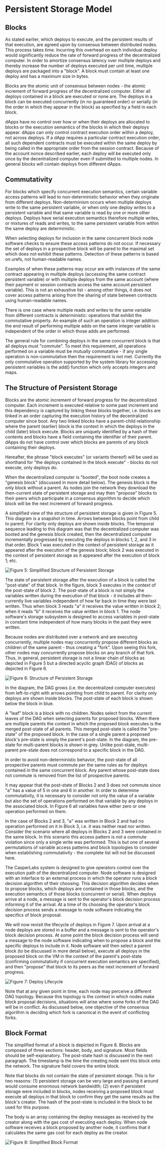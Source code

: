 # Persistent Storage Model

## Blocks

As stated earlier, which deploys to execute, and the persistent results of that execution, are agreed upon by consensus between distributed nodes. This process takes time. Incurring this overhead on each individual deploy would significantly reduce the rate of forward progress of the decentralized computer. In order to amortize consensus latency over multiple deploys and thereby increase the number of deploys executed per unit time, multiple deploys are packaged into a "block". A block must contain at least one deploy and has a maximum size in bytes.

Blocks are the atomic unit of consensus between nodes - the atomic increment of forward progress of the decentralized computer. Either all deploys contained in a block are executed or none are. The deploys in a block can be executed concurrently \(in no guaranteed order\) or serially \(in the order in which they appear in the block\) as specified by a field in each block.

dApps have no control over how or when their deploys are allocated to blocks or the execution semantics of the blocks in which their deploys appear. dApps can only control contract execution order within a deploy, not across deploys. If a dApp requires a particular contract execution order, all such dependent contracts must be executed within the same deploy by being called in the appropriate order from the session contract. Because of the account nonce described earlier, each deploy will be executed only once by the decentralized computer even if submitted to multiple nodes. In general blocks will contain deploys from different dApps.

## Commutativity

For blocks which specify concurrent execution semantics, certain variable access patterns will lead to non-deterministic behavior when they originate from different deploys. Non-determinism occurs when multiple deploys write to the same persistent variable, or when only one deploy writes to a persistent variable and that same variable is read by one or more other deploys. Deploys have serial execution semantics therefore multiple writes, or mixtures of reads and writes, to the same persistent variable from within the same deploy are deterministic.

When selecting deploys for inclusion in the same concurrent block node software checks to ensure these access patterns do not occur. If necessary the set of deploys in a prospective block will be pared to the maximal set which does not exhibit these patterns. Detection of these patterns is based on urefs, not human-readable names.

Examples of when these patterns may occur are with instances of the same contract appearing in multiple deploys \(accessing the same contract persistent variable\) or with multiple deploys from the same account \(where their payment or session contracts access the same account persistent variable\). This is not an exhaustive list - among other things, it does not cover access patterns arising from the sharing of state between contracts using human-readable names.

There is one case where multiple reads and writes to the same variable from different contracts is deterministic: operations that exhibit the commutative property. An example of such an operation is integer addition: the end result of performing multiple adds on the same integer variable is independent of the order in which those adds are performed.

The general rule for combining deploys in the same concurrent block is that all deploys must "commute". To meet this requirement, all operations performed on a variable must be mutually commutative - if any single operation is non-commutative then the requirement is not met. Currently the only commutative operation supported by the system library for accessing persistent variables is the add\(\) function which only accepts integers and maps.

## The Structure of Persistent Storage

Blocks are the atomic increment of forward progress for the decentralized computer. Each increment is executed relative to some past increment and this dependency is captured by linking these blocks together, i.e. blocks are linked in an order capturing the execution history of the decentralized computer since boot. Any two linked blocks have a parent-child relationship where the parent \(earlier\) block is the context in which the deploys in the child \(later\) block execute. Blocks are uniquely identified by a hash of their contents and blocks have a field containing the identifier of their parent. dApps do not have control over which blocks are parents of any block containing their deploys.

Hereafter, the phrase "block executes" \(or variants thereof\) will be used as shorthand for "the deploys contained in the block execute" - blocks do not execute, only deploys do.

When the decentralized computer is "booted", the boot node creates a "genesis block" \(discussed in more detail below\). The genesis block is the only block without a parent. As nodes join the network they download the then-current state of persistent storage and may then "propose" blocks to their peers which participate in a consensus algorithm to decide which block will be the next increment of forward progress.

A simplified view of the structure of persistent storage is given in Figure 5. This diagram is a snapshot in time. Arrows between blocks point from child to parent. For clarity only deploys are shown inside blocks. The temporal sequence leading to this diagram was that the decentralized computer was booted and the genesis block created, then the decentralized computer incrementally progressed by executing the deploys in blocks 1, 2, and 3 in that order. Block 1 was executed in the context of persistent storage as it appeared after the execution of the genesis block; block 2 was executed in the context of persistent storage as it appeared after the execution of block 1; etc.

![Figure 5: Simplified Structure of Persistent Storage](../../.gitbook/assets/wpfig5simplestorage.png)

The state of persistent storage after the execution of a block is called the "post-state" of that block. In the figure, block 3 executes in the context of the post-state of block 2. The post-state of a block is not simply the variables written during the execution of that block - it includes all then-currently live variables independent of how far back in time they were last written. Thus when block 3 reads "a" it receives the value written in block 2; when it reads "b" it receives the value written in block 1. The node software's storage subsystem is designed to access variables in post-state in constant time independent of how many blocks in the past they were written.

Because nodes are distributed over a network and are executing concurrently, multiple nodes may concurrently propose different blocks as children of the same parent - thus creating a "fork". Upon seeing this fork, other nodes may concurrently propose blocks on any branch of that fork. Thus, in general, persistent storage is not a linear chain of blocks as depicted in Figure 5 but a directed acyclic graph \(DAG\) of blocks as depicted in Figure 6.

![Figure 6: Structure of Persistent Storage](../../.gitbook/assets/wpfig6storage.png)

In the diagram, the DAG grows \(i.e. the decentralized computer executes\) from left-to-right with arrows pointing from child to parent. For clarity only deploys are shown inside blocks. The post-state of each block is shown below the block in blue.

A "leaf" block is a block with no children. Nodes select from the current leaves of the DAG when selecting parents for proposed blocks. When there are multiple parents the context in which the proposed block executes is the merged post-state of all parents. This merged post-state is called the "pre-state" of the proposed block. In the case of a single parent a proposed block's pre-state is simply the parent's post-state. In the diagram, the pre-state for multi-parent blocks is shown in grey. Unlike post-state, multi-parent pre-state does not correspond to a specific block in the DAG.

In order to avoid non-deterministic behavior, the post-state of all prospective parents must commute per the same rules as for deploys contained in the same concurrent block. Any parent whose post-state does not commute is removed from the list of prospective parents.

It may appear that the post-state of Blocks 2 and 3 does not commute since "a" has a value of 5 in one and 6 in another. In order to determine commutativity, it is necessary to consider not only the value of a variable but also the set of operations performed on that variable by any deploys in the associated block. In Figure 6 all variables have either zero or one operation performed on them.

In the case of Blocks 2 and 3, "a" was written in Block 2 and had no operation performed on it in Block 3, i.e. it was neither read nor written. Consider the scenario where all deploys in Blocks 2 and 3 were contained in the same block. In this scenario this access pattern is not a commute violation since only a single write was performed. This is but one of several permutations of variable access patterns and block topologies to consider when establishing commutativity - the complete list will not be discussed here.

The CasperLabs system is designed to give operators control over the execution path of the decentralized computer. Node software is designed with an interface to an external process in which the operator runs a block decision algorithm of their choosing. This decision algorithm decides when to propose blocks, which deploys are contained in those blocks, and the execution semantics of those blocks \(concurrent or serial\). When deploys arrive at a node, a message is sent to the operator's block decision process informing it of the arrival. At a time of its choosing the operator's block decision process sends a message to node software indicating the specifics of block proposal.

We will now revisit the lifecycle of deploys in Figure 7. Upon arrival at a node deploys are stored in a buffer and a message is sent to the operator's block decision process. At some point the block decision process will send a message to the node software indicating when to propose a block and the specific deploys to include in it. Node software will then select a parent block \(to be discussed in more detail below\), execute all deploys in the proposed block on the VM in the context of the parent's post-state \(confirming commutativity if concurrent execution semantics are specified\), and then "propose" that block to its peers as the next increment of forward progress.

![Figure 7: Deploy Lifecycle](../../.gitbook/assets/wpfig7deploylifecycle.png)

Note that at any given point in time, each node may perceive a different DAG topology. Because this topology is the context in which nodes make block proposal decisions, situations will arise where some forks of the DAG will be in conflict. As discussed below, one objective of the consensus algorithm is deciding which fork is canonical in the event of conflicting forks.

## Block Format

The simplified format of a block is depicted in Figure 8. Blocks are composed of three sections: header, body, and signature. Most fields should be self-explanatory. The post-state hash is discussed in the next paragraph. The timestamp is the time the creating node sent this block onto the network. The signature field covers the entire block.

Note that blocks do not contain the state of persistent storage. This is for two reasons: \(1\) persistent storage can be very large and passing it around would consume enormous network bandwidth; \(2\) even if persistent storage were included in blocks, nodes receiving a proposed block must execute all deploys in that block to confirm they get the same results as the block's creator. The hash of the post-state is included in the block to be used for this purpose.

The body is an array containing the deploy messages as received by the creator along with the gas cost of executing each deploy. When node software receives a block proposed by another node, it confirms that it calculates the same gas cost for each deploy as the creator.

![Figure 8: Simplified Block Format](../../.gitbook/assets/wpfig8simpleblock.png)


